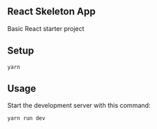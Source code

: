 React Skeleton App
---

Basic React starter project


Setup
---

```
yarn
```


Usage
---

Start the development server with this command:

```
yarn run dev
```
